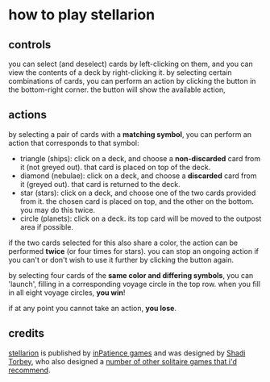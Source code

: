 # how to play stellarion
## controls
you can select (and deselect) cards by left-clicking on them, and you can view the contents of a deck by right-clicking it. by selecting certain combinations of cards, you can perform an action by clicking the button in the bottom-right corner. the button will show the available action, 
## actions
by selecting a pair of cards with a **matching symbol**, you can perform an action that corresponds to that symbol:
* triangle (ships): click on a deck, and choose a **non-discarded** card from it (not greyed out). that card is placed on top of the deck.
* diamond (nebulae): click on a deck, and choose a **discarded** card from it (greyed out). that card is returned to the deck.
* star (stars): click on a deck, and choose one of the two cards provided from it. the chosen card is placed on top, and the other on the bottom. you may do this twice.
* circle (planets): click on a deck. its top card will be moved to the outpost area if possible.

if the two cards selected for this also share a color, the action can be performed **twice** (or four times for stars).
you can stop an ongoing action if you can't or don't wish to use it further by clicking the button again.

by selecting four cards of the **same color and differing symbols**, you can 'launch', filling in a corresponding voyage circle in the top row. when you fill in all eight voyage circles, **you win**!

if at any point you cannot take an action, **you lose**.
## credits
[stellarion](https://boardgamegeek.com/boardgame/360843/stellarion) is published by [inPatience games](https://inpatience.com/en/Welcome) and was designed by [Shadi Torbey](https://boardgamegeek.com/boardgamedesigner/37729/shadi-torbey), who also designed a [number of other solitaire games that i'd recommend](https://inpatience.com/en/Our_Games).
